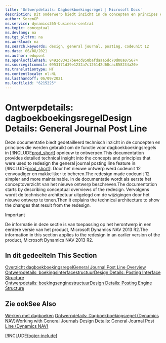 ```yaml
---
title: 'Ontwerpdetails: Dagboekboekingsregel | Microsoft Docs'
description: Dit onderwerp biedt inzicht in de concepten en principes die worden gebruikt om de functie voor dagboekboekingsregels in Business Central opnieuw te ontwerpen.
author: SorenGP
ms.service: dynamics365-business-central
ms.topic: conceptual
ms.devlang: na
ms.tgt_pltfrm: na
ms.workload: na
ms.search.keywords: design, general journal, posting, codeunit 12
ms.date: 06/08/2021
ms.author: edupont
ms.openlocfilehash: 8492c83437be4cd850bafdaaa5dc70d00a075674
ms.sourcegitcommit: 0953171d39e1232a7c126142d68cac858234a20e
ms.translationtype: HT
ms.contentlocale: nl-NL
ms.lasthandoff: 06/09/2021
ms.locfileid: "6215225"
---
```

# <a name="design-details-general-journal-post-line"></a><span data-ttu-id="0d980-103">Ontwerpdetails: dagboekboekingsregel</span><span class="sxs-lookup"><span data-stu-id="0d980-103">Design Details: General Journal Post Line</span></span>

<span data-ttu-id="0d980-104">Deze documentatie biedt gedetailleerd technisch inzicht in de concepten en principes die werden gebruikt om de functie voor dagboekboekingsregels in [!INCLUDE[prod_short](includes/prod_short.md)] opnieuw te ontwerpen.</span><span class="sxs-lookup"><span data-stu-id="0d980-104">This documentation provides detailed technical insight into the concepts and principles that were used to redesign the general journal posting line feature in [!INCLUDE[prod_short](includes/prod_short.md)].</span></span> <span data-ttu-id="0d980-105">Door het nieuwe ontwerp werd codeunit 12 eenvoudiger en makkelijker te beheren.</span><span class="sxs-lookup"><span data-stu-id="0d980-105">The redesign made codeunit 12 simpler and more maintainable.</span></span> <span data-ttu-id="0d980-106">In de documentatie wordt als eerste het conceptoverzicht van het nieuwe ontwerp beschreven.</span><span class="sxs-lookup"><span data-stu-id="0d980-106">The documentation starts by describing conceptual overviews of the redesign.</span></span> <span data-ttu-id="0d980-107">Vervolgens wordt de technische architectuur uitgelegd om de wijzigingen door het nieuwe ontwerp te tonen.</span><span class="sxs-lookup"><span data-stu-id="0d980-107">Then it explains the technical architecture to show the changes that result from the redesign.</span></span>  

> [!IMPORTANT]
> <span data-ttu-id="0d980-108">De informatie in deze sectie is van toepassing op het herontwerp in een eerdere versie van het product, Microsoft Dynamics NAV 2013 R2.</span><span class="sxs-lookup"><span data-stu-id="0d980-108">The information in this section applies to the redesign in an earlier version of the product, Microsoft Dynamics NAV 2013 R2.</span></span>

## <a name="in-this-section"></a><span data-ttu-id="0d980-109">In dit gedeelte</span><span class="sxs-lookup"><span data-stu-id="0d980-109">In This Section</span></span>

[<span data-ttu-id="0d980-110">Overzicht dagboekboekingsregel</span><span class="sxs-lookup"><span data-stu-id="0d980-110">General Journal Post Line Overview</span></span>](design-details-general-journal-post-line-overview.md)  
[<span data-ttu-id="0d980-111">Ontwerpdetails: boekingsinterfacestructuur</span><span class="sxs-lookup"><span data-stu-id="0d980-111">Design Details: Posting Interface Structure</span></span>](design-details-posting-interface-structure.md)  
[<span data-ttu-id="0d980-112">Ontwerpdetails: boekingsenginestructuur</span><span class="sxs-lookup"><span data-stu-id="0d980-112">Design Details: Posting Engine Structure</span></span>](design-details-posting-engine-structure.md)  

## <a name="see-also"></a><span data-ttu-id="0d980-113">Zie ook</span><span class="sxs-lookup"><span data-stu-id="0d980-113">See Also</span></span>

<span data-ttu-id="0d980-114">[Werken met dagboeken](ui-work-general-journals.md)
[Ontwerpdetails: Dagboekboekingsregel (Dynamics NAV)](/dynamics-nav-app/design-details-general-journal-post-line)</span><span class="sxs-lookup"><span data-stu-id="0d980-114">[Working with General Journals](ui-work-general-journals.md)
[Design Details: General Journal Post Line (Dynamics NAV)](/dynamics-nav-app/design-details-general-journal-post-line)</span></span>  

[!INCLUDE[footer-include](includes/footer-banner.md)]